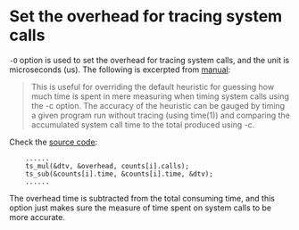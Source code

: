 # Set the overhead for tracing system calls

`-O` option is used to set the overhead for tracing system calls, and the unit is microseconds (us). The following is excerpted from [manual](http://man7.org/linux/man-pages/man1/strace.1.html):  

> This is useful for overriding the default heuristic for guessing how much time is spent in mere measuring when timing system calls using the -c option. The accuracy of the heuristic can be gauged by timing a given program run without tracing (using time(1)) and comparing the accumulated system call time to the total produced using -c.  

Check the [source code](https://github.com/strace/strace/blob/e0f0071b36215de8a592bf41ec007a794b550d45/count.c#L131):  

		......
		ts_mul(&dtv, &overhead, counts[i].calls);
		ts_sub(&counts[i].time, &counts[i].time, &dtv);
		......

The overhead time is subtracted from the total consuming time, and this option just makes sure the measure of time spent on system calls to be more accurate.